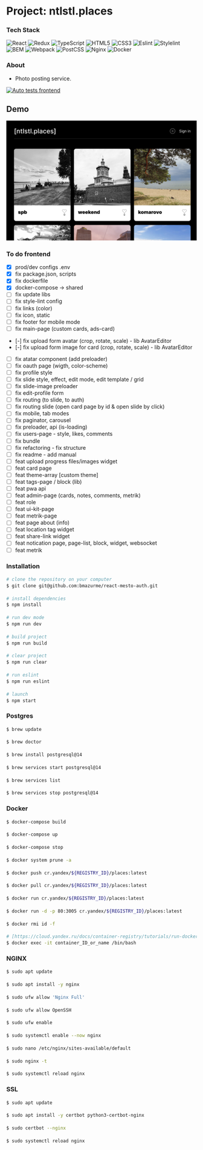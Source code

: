 # Project: ntlstl.places
### Tech Stack
![React](https://img.shields.io/badge/-React-black?style=flat-square&logo=react)
![Redux](https://img.shields.io/badge/-Redux-black?style=flat-square&logo=redux)
![TypeScript](https://img.shields.io/badge/-TypeScript-black?style=flat-square&logo=typescript)
![HTML5](https://img.shields.io/badge/-HTML5-black?style=flat-square&logo=html5&logoColor=white)
![CSS3](https://img.shields.io/badge/-CSS3-black?style=flat-square&logo=css3)
![Eslint](https://img.shields.io/badge/-Eslint-black?style=flat-square&logo=eslint)
![Stylelint](https://img.shields.io/badge/-Stylelint-black?style=flat-square&logo=stylelint)
![BEM](https://img.shields.io/badge/-BEM-black?style=flat-square&logo=bem)
![Webpack](https://img.shields.io/badge/-Webpack-black?style=flat-square&logo=webpack)
![PostCSS](https://img.shields.io/badge/-PostCSS-black?style=flat-square&logo=postcss)
![Nginx](https://img.shields.io/badge/-Nginx-black?style=flat-square&logo=nginx)
![Docker](https://img.shields.io/badge/-Docker-black?style=flat-square&logo=docker)


### About
* Photo posting service.

[![Auto tests frontend](https://github.com/bmazurme/ntlstl.mesto/actions/workflows/frontend.js.yml/badge.svg)](https://github.com/bmazurme/ntlstl.mesto/actions/workflows/frontend.js.yml)

## Demo

![Alt-text](https://github.com/bmazurme/ntlstl.mesto/blob/main/src/images/places.png "demo")

### To do frontend
- [X] prod/dev configs .env
- [X] fix package.json, scripts
- [X] fix dockerfile
- [X] docker-compose -> shared
- [ ] fix update libs
- [ ] fix style-lint config
- [ ] fix links (color)
- [ ] fix icon, static
- [ ] fix footer for mobile mode
- [ ] fix main-page (custom cards, ads-card)
- [-] fix upload form avatar (crop, rotate, scale) - lib AvatarEditor
- [-] fix upload form image for card (crop, rotate, scale) - lib AvatarEditor
- [ ] fix atatar component (add preloader)
- [ ] fix oauth page (wigth, color-scheme)
- [ ] fix profile style
- [ ] fix slide style, effect, edit mode, edit template / grid
- [ ] fix slide-image preloader
- [ ] fix edit-profile form
- [ ] fix routing (to slide, to auth)
- [ ] fix routing slide (open card page by id & open slide by click) 
- [ ] fix mobile, tab modes
- [ ] fix paginator, carousel
- [ ] fix preloader, api (is-loading)
- [ ] fix users-page - style, likes, comments
- [ ] fix bundle
- [ ] fix refactoring - fix structure
- [ ] fix readme - add manual
- [ ] feat upload progress files/images widget
- [ ] feat card page
- [ ] feat theme-array [custom theme]
- [ ] feat tags-page / block (lib)
- [ ] feat pwa api
- [ ] feat admin-page (cards, notes, comments, metrik)
- [ ] feat role
- [ ] feat ui-kit-page
- [ ] feat metrik-page
- [ ] feat page about (info)
- [ ] feat location tag widget
- [ ] feat share-link widget
- [ ] feat notication page, page-list, block, widget, websocket
- [ ] feat metrik

### Installation
```bash
# clone the repository on your computer
$ git clone git@github.com:bmazurme/react-mesto-auth.git

# install dependencies
$ npm install

# run dev mode
$ npm run dev

# build project
$ npm run build

# clear project
$ npm run clear

# run eslint
$ npm run eslint

# launch
$ npm start
```

### Postgres

```bash
$ brew update

$ brew doctor

$ brew install postgresql@14

$ brew services start postgresql@14

$ brew services list

$ brew services stop postgresql@14
```

### Docker

```bash
$ docker-compose build

$ docker-compose up

$ docker-compose stop

$ docker system prune -a

$ docker push cr.yandex/${REGISTRY_ID}/places:latest

$ docker pull cr.yandex/${REGISTRY_ID}/places:latest

$ docker run cr.yandex/${REGISTRY_ID}/places:latest

$ docker run -d -p 80:3005 cr.yandex/${REGISTRY_ID}/places:latest

$ docker rmi id -f

# [https://cloud.yandex.ru/docs/container-registry/tutorials/run-docker-on-vm#before-begin](https://cloud.yandex.ru/docs/container-registry/tutorials/run-docker-on-vm#before-begin)
$ docker exec -it container_ID_or_name /bin/bash

```

### NGINX

```bash
$ sudo apt update

$ sudo apt install -y nginx

$ sudo ufw allow 'Nginx Full'

$ sudo ufw allow OpenSSH

$ sudo ufw enable

$ sudo systemctl enable --now nginx

$ sudo nano /etc/nginx/sites-available/default

$ sudo nginx -t

$ sudo systemctl reload nginx
```

### SSL

```bash
$ sudo apt update

$ sudo apt install -y certbot python3-certbot-nginx

$ sudo certbot --nginx

$ sudo systemctl reload nginx
```

